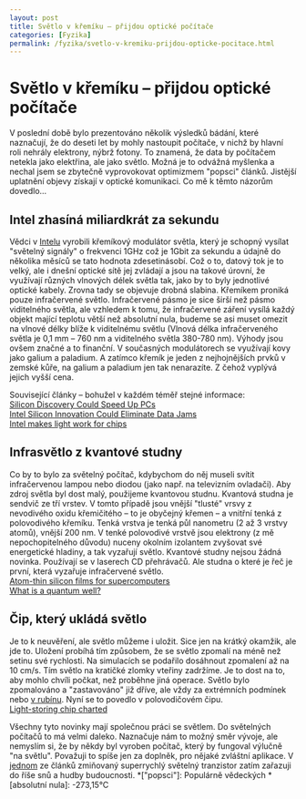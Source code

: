 ```yaml
---
layout: post
title: Světlo v křemíku – přijdou optické počítače
categories: [Fyzika]
permalink: /fyzika/svetlo-v-kremiku-prijdou-opticke-pocitace.html
---
```

# Světlo v křemíku – přijdou optické počítače

V poslední době bylo prezentováno několik výsledků bádání, které naznačují, že do deseti let by mohly nastoupit počítače, v nichž by hlavní roli nehrály elektrony, nýbrž fotony. To znamená, že data by počítačem netekla jako elektřina, ale jako světlo. Možná je to odvážná myšlenka a nechal jsem se zbytečně vyprovokovat optimizmem "popsci" článků. Jistější uplatnění objevy získají v optické komunikaci. Co mě k těmto názorům dovedlo…

## Intel zhasíná miliardkrát za sekundu

Vědci v [Intelu](http://intel.com) vyrobili křemíkový modulátor světla, který je schopný vysílat "světelný signály" o frekvenci 1GHz což je 1Gbit za sekundu a údajně do několika měsíců se tato hodnota zdesetinásobí. Což o to, datový tok je to velký, ale i dnešní optické sítě jej zvládají a jsou na takové úrovní, že využívají různých vlnových délek světla tak, jako by to byly jednotlivé optické kabely. Zrovna tady se objevuje drobná slabina. Křemíkem proniká pouze infračervené světlo. Infračervené pásmo je sice širší než pásmo viditelného světla, ale vzhledem k tomu, že infračervené záření vysílá každý objekt mající teplotu větší než absolutní nula, budeme se asi muset omezit na vlnové délky blíže k viditelnému světlu (Vlnová délka infračerveného světla je 0,1 mm – 760 nm a viditelného světla 380-780 nm). Výhody jsou ovšem značné a to finanční. V současných modulátorech se využívají kovy jako galium a paladium. A zatímco křemík je jeden z nejhojnějších prvků v zemské kůře, na galium a paladium jen tak nenarazíte. Z čehož vyplývá jejich vyšší cena.

Související články – bohužel v každém téměř stejné informace:  
[Silicon Discovery Could Speed Up PCs](http://story.news.yahoo.com/news?tmpl=story2&u=/ap/20040211/ap_on_hi_te/intel_silicon_optics)  
[Intel Silicon Innovation Could Eliminate Data Jams](http://story.news.yahoo.com/news?tmpl=story2&u=/nm/20040211/tc_nm/tech_intel_research_dc)  
[Intel makes light work for chips](http://news.bbc.co.uk/2/hi/technology/3481463.stm)

## Infrasvětlo z kvantové studny

Co by to bylo za světelný počítač, kdybychom do něj museli svítit infračervenou lampou nebo diodou (jako např. na televizním ovladači). Aby zdroj světla byl dost malý, použijeme kvantovou studnu. Kvantová studna je sendvič ze tří vrstev. V tomto případě jsou vnější "tlusté" vrsvy z nevodivého oxidu křemičitého – to je obyčejný křemen – a vnitřní tenká z polovodivého křemíku. Tenká vrstva je tenká půl nanometru (2 až 3 vrstvy atomů), vnější 200 nm. V tenké polovodivé vrstvě jsou elektrony (z mě nepochopitelného důvodu) nuceny okolním izolantem zvyšovat své energetické hladiny, a tak vyzařují světlo. Kvantové studny nejsou žádná novinka. Používají se v laserech CD přehrávačů. Ale studna o které je řeč je první, která vyzařuje infračervené světlo.  
[Atom-thin silicon films for supercomputers](http://www.upi.com/view.cfm?StoryID=15012002-043541-3745r)  
[What is a quantum well?](http://www.physlink.com/Education/AskExperts/ae528.cfm)

## Čip, který ukládá světlo

Je to k neuvěření, ale světlo můžeme i uložit. Sice jen na krátký okamžik, ale jde to. Uložení probíhá tím způsobem, že se světlo zpomalí na méně než setinu své rychlosti. Na simulacích se podařilo dosáhnout zpomalení až na 10 cm/s. Tím světlo na kratičké zlomky vteřiny zadržíme. Je to dost na to, aby mohlo chvíli počkat, než proběhne jiná operace. Světlo bylo zpomalováno a "zastavováno" již dříve, ale vždy za extrémních podmínek nebo [v rubínu](http://techblog.srubar.net/fyzika/archiv/2003-06-25.html). Nyní se to povedlo v polovodičovém čipu.  
[Light-storing chip charted](http://www.trnmag.com/Stories/2004/021104/Light-storing_chip_charted_021104.html)

Všechny tyto novinky mají společnou práci se světlem. Do světelných počítačů to má velmi daleko. Naznačuje nám to možný směr vývoje, ale nemyslím si, že by někdy byl vyroben počítač, který by fungoval výlučně "na světlu". Považuji to spíše jen za doplněk, pro nějaké zvláštní aplikace. V [jednom](http://www.upi.com/view.cfm?StoryID=15012002-043541-3745r) ze článků zmiňovaný superrychlý světelný tranzistor zatím zařazuji do říše snů a hudby budoucnosti.
  *["popsci"]: Populárně vědeckých
  *[absolutní nula]: -273,15°C

